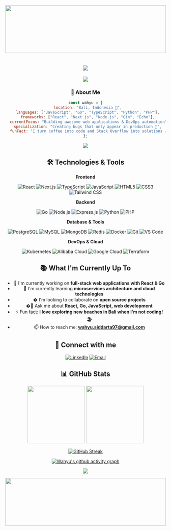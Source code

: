 <!-- Header with typing effect -->
<div align="center">
  <img width="100%" height="150" src="https://capsule-render.vercel.app/api?type=waving&color=gradient&height=150&section=header&text=Hi%20there,%20I'm%20Wahyu%20Siddarta!&fontSize=40&fontColor=fff&animation=twinkling&fontAlignY=35"/>
</div>

<!-- Animated greeting -->
<h1 align="center">
  <img src="https://readme-typing-svg.herokuapp.com/?lines=Passionate%20Developer%20from%20Bali%20🏝️;React%20%26%20Go%20Enthusiast%20🚀;Always%20Learning%20Something%20New%20📚&font=Fira%20Code&center=true&width=440&height=45&color=58a6ff&vCenter=true&size=22">
</h1>

<!-- About me section -->
<div align="center">
  <img src="https://user-images.githubusercontent.com/73097560/115834477-dbab4500-a447-11eb-908a-139a6edaec5c.gif">
  
  ### 🚀 About Me
  
  ```javascript
  const wahyu = {
    location: "Bali, Indonesia 🌴",
    languages: ["JavaScript", "Go", "TypeScript", "Python", "PHP"],
    frameworks: ["React", "Next.js", "Node.js", "Gin", "Echo"],
    currentFocus: "Building awesome web applications & DevOps automation",
    specialization: "Creating bugs that only appear in production 🐛",
    funFact: "I turn coffee into code and Stack Overflow into solutions ☕️"
  };
  ```
  
  <img src="https://user-images.githubusercontent.com/73097560/115834477-dbab4500-a447-11eb-908a-139a6edaec5c.gif">
</div>

<!-- Tech Stack -->
<h2 align="center">🛠️ Technologies & Tools</h2>

<div align="center">
  
  **Frontend**
  
  ![React](https://img.shields.io/badge/React-20232A?style=for-the-badge&logo=react&logoColor=61DAFB)
  ![Next.js](https://img.shields.io/badge/Next.js-000000?style=for-the-badge&logo=next.js&logoColor=white)
  ![TypeScript](https://img.shields.io/badge/TypeScript-007ACC?style=for-the-badge&logo=typescript&logoColor=white)
  ![JavaScript](https://img.shields.io/badge/JavaScript-F7DF1E?style=for-the-badge&logo=javascript&logoColor=black)
  ![HTML5](https://img.shields.io/badge/HTML5-E34F26?style=for-the-badge&logo=html5&logoColor=white)
  ![CSS3](https://img.shields.io/badge/CSS3-1572B6?style=for-the-badge&logo=css3&logoColor=white)
  ![Tailwind CSS](https://img.shields.io/badge/Tailwind_CSS-38B2AC?style=for-the-badge&logo=tailwind-css&logoColor=white)
  
  **Backend**
  
  ![Go](https://img.shields.io/badge/Go-00ADD8?style=for-the-badge&logo=go&logoColor=white)
  ![Node.js](https://img.shields.io/badge/Node.js-43853D?style=for-the-badge&logo=node.js&logoColor=white)
  ![Express.js](https://img.shields.io/badge/Express.js-404D59?style=for-the-badge)
  ![Python](https://img.shields.io/badge/Python-3776AB?style=for-the-badge&logo=python&logoColor=white)
  ![PHP](https://img.shields.io/badge/PHP-777BB4?style=for-the-badge&logo=php&logoColor=white)
  
  **Database & Tools**
  
  ![PostgreSQL](https://img.shields.io/badge/PostgreSQL-316192?style=for-the-badge&logo=postgresql&logoColor=white)
  ![MySQL](https://img.shields.io/badge/MySQL-4479A1?style=for-the-badge&logo=mysql&logoColor=white)
  ![MongoDB](https://img.shields.io/badge/MongoDB-4EA94B?style=for-the-badge&logo=mongodb&logoColor=white)
  ![Redis](https://img.shields.io/badge/Redis-DC382D?style=for-the-badge&logo=redis&logoColor=white)
  ![Docker](https://img.shields.io/badge/Docker-2496ED?style=for-the-badge&logo=docker&logoColor=white)
  ![Git](https://img.shields.io/badge/Git-F05032?style=for-the-badge&logo=git&logoColor=white)
  ![VS Code](https://img.shields.io/badge/VS_Code-007ACC?style=for-the-badge&logo=visual-studio-code&logoColor=white)
  
  **DevOps & Cloud**
  
  ![Kubernetes](https://img.shields.io/badge/Kubernetes-326CE5?style=for-the-badge&logo=kubernetes&logoColor=white)
  ![Alibaba Cloud](https://img.shields.io/badge/Alibaba_Cloud-FF6A00?style=for-the-badge&logo=alibabacloud&logoColor=white)
  ![Google Cloud](https://img.shields.io/badge/Google_Cloud-4285F4?style=for-the-badge&logo=google-cloud&logoColor=white)
  ![Terraform](https://img.shields.io/badge/Terraform-623CE4?style=for-the-badge&logo=terraform&logoColor=white)

</div>

<!-- What I'm up to -->
<h2 align="center">📚 What I'm Currently Up To</h2>

<div align="center">
  
- 🔭 I'm currently working on **full-stack web applications with React & Go**
- 🌱 I'm currently learning **microservices architecture and cloud technologies**
- � I'm looking to collaborate on **open source projects**
- �💬 Ask me about **React, Go, JavaScript, web development**
- ⚡ Fun fact: **I love exploring new beaches in Bali when I'm not coding! 🏖️**
- 📫 How to reach me: **wahyu.siddarta97@gmail.com**

</div>

<!-- Connect with me -->
<h2 align="center">🤝 Connect with me</h2>

<div align="center">
  
[![LinkedIn](https://img.shields.io/badge/LinkedIn-0077B5?style=for-the-badge&logo=linkedin&logoColor=white)](https://www.linkedin.com/in/wahyu-siddarta/)
[![Email](https://img.shields.io/badge/Email-D14836?style=for-the-badge&logo=gmail&logoColor=white)](mailto:wahyu.siddarta97@gmail.com)

</div>

<!-- GitHub Stats -->
<h2 align="center">📊 GitHub Stats</h2>

<div align="center">
  
  <img height="180em" src="https://github-readme-stats.vercel.app/api?username=wahyusiddarta&show_icons=true&theme=tokyonight&include_all_commits=true&count_private=true"/>
  <img height="180em" src="https://github-readme-stats.vercel.app/api/top-langs/?username=wahyusiddarta&layout=compact&langs_count=8&theme=tokyonight"/>
  
</div>

<div align="center">
  
  [![GitHub Streak](https://streak-stats.demolab.com/?user=wahyusiddarta&theme=tokyonight)](https://git.io/streak-stats)
  
</div>

<!-- Activity Graph -->
<div align="center">
  
  [![Wahyu's github activity graph](https://github-readme-activity-graph.vercel.app/graph?username=wahyusiddarta&theme=tokyo-night)](https://github.com/ashutosh00710/github-readme-activity-graph)
  
</div>

<!-- Profile Views Counter -->
<div align="center">
  
  [![](https://visitcount.itsvg.in/api?id=wahyusiddarta&icon=0&color=0)](https://visitcount.itsvg.in)
  
</div>

<!-- Footer -->
<div align="center">
  <img width="100%" height="150" src="https://capsule-render.vercel.app/api?type=waving&color=gradient&height=150&section=footer"/>
</div>
